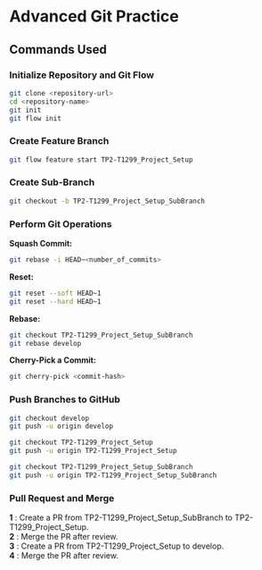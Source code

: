 # Advanced Git Practice

## Commands Used

### Initialize Repository and Git Flow
```bash
git clone <repository-url>
cd <repository-name>
git init
git flow init
```
### Create Feature Branch
```bash
git flow feature start TP2-T1299_Project_Setup
```

### Create Sub-Branch
```bash
git checkout -b TP2-T1299_Project_Setup_SubBranch
```

### Perform Git Operations
**Squash Commit:**
```bash
git rebase -i HEAD~<number_of_commits>
```
**Reset:**
```bash
git reset --soft HEAD~1
git reset --hard HEAD~1
```
**Rebase:**
```bash
git checkout TP2-T1299_Project_Setup_SubBranch
git rebase develop
```
**Cherry-Pick a Commit:**
```bash
git cherry-pick <commit-hash>
```

### Push Branches to GitHub
```bash
git checkout develop
git push -u origin develop

git checkout TP2-T1299_Project_Setup
git push -u origin TP2-T1299_Project_Setup

git checkout TP2-T1299_Project_Setup_SubBranch
git push -u origin TP2-T1299_Project_Setup_SubBranch
```

### Pull Request and Merge
**1** : Create a PR from TP2-T1299_Project_Setup_SubBranch to TP2-T1299_Project_Setup. </br>
**2** : Merge the PR after review.</br>
**3** : Create a PR from TP2-T1299_Project_Setup to develop. </br>
**4** : Merge the PR after review.

